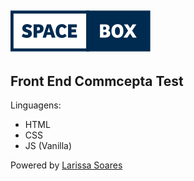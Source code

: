 ![alt text](https://github.com/laryts/spacebox/blob/master/assets/logo.png "Logo Space Box")
---
Front End Commcepta Test
---

Linguagens: 
- HTML
- CSS
- JS (Vanilla)

Powered by [Larissa Soares](https://linkedin.com/in/laryts)

